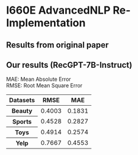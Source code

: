 # I660E AdvancedNLP Re-Implementation

## Results from original paper


## Our results (RecGPT-7B-Instruct)
MAE: Mean Absolute Error<br>
RMSE: Root Mean Square Error<br>
<table>
  <thead>
    <tr>
      <th scope="col">Datasets</th>
      <th scope="col">RMSE</th>
      <th scope="col">MAE</th>
    </tr>
  </thead>
  <tbody>
    <tr>
      <th scope="row">Beauty</th>
      <td>0.4003</td>
      <td>0.1831</td>
    </tr>
    <tr>
      <th scope="row">Sports</th>
      <td>0.4528</td>
      <td>0.2827</td>
    </tr>
    <tr>
      <th scope="row">Toys</th>
      <td>0.4914</td>
      <td>0.2574</td>
    </tr>
    <tr>
      <th scope="row">Yelp</th>
      <td>0.7667</td>
      <td>0.4553</td>
    </tr>
  </tbody>
</table>
